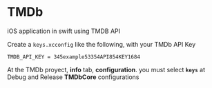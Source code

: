 # TMDb
iOS application in swift using TMDB API


Create a `keys.xcconfig` like the following, with your TMDb API Key

~~~
TMDB_API_KEY = 345example53354API854KEY1684
~~~


At the TMDb proyect, **info** tab, **configuration**. you must select **`keys`** at Debug and Release **TMDbCore** configurations 
